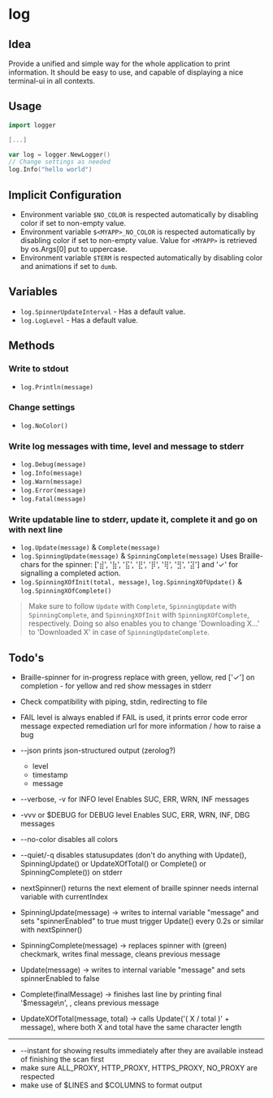 # log

## Idea

Provide a unified and simple way for the whole application to print information.
It should be easy to use, and capable of displaying a nice terminal-ui in all contexts.

## Usage

```go
import logger

[...]

var log = logger.NewLogger()
// Change settings as needed
log.Info("hello world")
```

## Implicit Configuration
- Environment variable `$NO_COLOR` is respected automatically by disabling color if set to non-empty value.
- Environment variable `$<MYAPP>_NO_COLOR` is respected automatically by disabling color if set to non-empty value. Value for `<MYAPP>` is retrieved by os.Args[0] put to uppercase.
- Environment variable `$TERM` is respected automatically by disabling color and animations if set to `dumb`.


## Variables

- `log.SpinnerUpdateInterval` - Has a default value.
- `log.LogLevel` - Has a default value.

## Methods

### Write to stdout
- `log.Println(message)`

### Change settings
- `log.NoColor()`

### Write log messages with time, level and message to stderr
- `log.Debug(message)`
- `log.Info(message)`
- `log.Warn(message)`
- `log.Error(message)`
- `log.Fatal(message)`

### Write updatable line to stderr, update it, complete it and go on with next line
- `log.Update(message)` & `Complete(message)`
- `log.SpinningUpdate(message)` & `SpinningComplete(message)`
  Uses Braille-chars for the spinner: ['⣾', '⣷', '⣯', '⣟', '⡿', '⢿', '⣻', '⣽'] and '✓' for signalling a completed action.
- `log.SpinningXOfInit(total, message)`, `log.SpinningXOfUpdate()` & `log.SpinningXOfComplete()`

> Make sure to follow `Update` with `Complete`, `SpinningUpdate` with `SpinningComplete`, and `SpinningXOfInit` with `SpinningXOfComplete`, respectively.
> Doing so also enables you to change 'Downloading X...' to 'Downloaded X' in case of `SpinningUpdateComplete`.


## Todo's

- Braille-spinner for in-progress
  replace with green, yellow, red ['✓'] on completion - for yellow and red show messages in stderr
- Check compatibility with piping, stdin, redirecting to file

- FAIL level is always enabled
  if FAIL is used, it prints
    error code
    error message
    expected remediation
    url for more information / how to raise a bug


- --json prints json-structured output (zerolog?)
  - level
  - timestamp
  - message
- --verbose, -v for INFO level
  Enables SUC, ERR, WRN, INF messages
- -vvv or $DEBUG for DEBUG level
  Enables SUC, ERR, WRN, INF, DBG messages
- --no-color disables all colors
- --quiet/-q disables statusupdates (don't do anything with Update(), SpinningUpdate() or UpdateXOfTotal() or Complete() or SpinningComplete()) on stderr
- nextSpinner() returns the next element of braille spinner
  needs internal variable with currentIndex
- SpinningUpdate(message) -> writes to internal variable "message" and sets "spinnerEnabled" to true
  must trigger Update() every 0.2s or similar with nextSpinner()
- SpinningComplete(message) -> replaces spinner with (green) checkmark, writes final message, cleans previous message
- Update(message) -> writes to internal variable "message" and sets spinnerEnabled to false
- Complete(finalMessage) -> finishes last line by printing final '$message\n', , cleans previous message
- UpdateXOfTotal(message, total) -> calls Update('( X / total )' + message), where both X and total have the same character length

---

- --instant for showing results immediately after they are available instead of finishing the scan first
- make sure ALL_PROXY, HTTP_PROXY, HTTPS_PROXY, NO_PROXY are respected
- make use of $LINES and $COLUMNS to format output